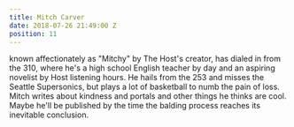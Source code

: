 ```yaml
---
title: Mitch Carver
date: 2018-07-26 21:49:00 Z
position: 11
---
```


known affectionately as "Mitchy" by The Host's creator, has dialed in from the 310, where he's a high school English teacher by day and an aspiring novelist by Host listening hours. He hails from the 253 and misses the Seattle Supersonics, but plays a lot of basketball to numb the pain of loss. Mitch writes about kindness and portals and other things he thinks are cool. Maybe he'll be published by the time the balding process reaches its inevitable conclusion. 